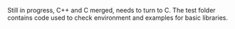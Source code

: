 Still in progress, C++ and C merged, needs to turn to C. The test folder contains code used to check environment and examples for basic libraries.
